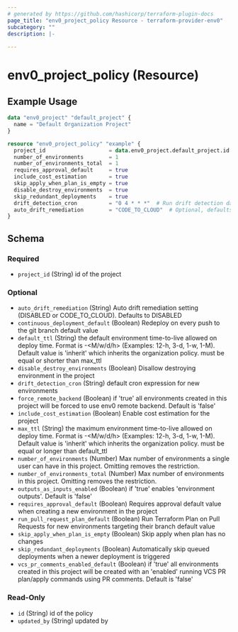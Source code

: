 ```yaml
---
# generated by https://github.com/hashicorp/terraform-plugin-docs
page_title: "env0_project_policy Resource - terraform-provider-env0"
subcategory: ""
description: |-
  
---
```


# env0_project_policy (Resource)



## Example Usage

```terraform
data "env0_project" "default_project" {
  name = "Default Organization Project"
}

resource "env0_project_policy" "example" {
  project_id                    = data.env0_project.default_project.id
  number_of_environments        = 1
  number_of_environments_total  = 1
  requires_approval_default     = true
  include_cost_estimation       = true
  skip_apply_when_plan_is_empty = true
  disable_destroy_environments  = true
  skip_redundant_deployments    = true
  drift_detection_cron          = "0 4 * * *"  # Run drift detection daily at 4 AM
  auto_drift_remediation        = "CODE_TO_CLOUD"  # Optional, defaults to "DISABLED"
}
```

<!-- schema generated by tfplugindocs -->
## Schema

### Required

- `project_id` (String) id of the project

### Optional

- `auto_drift_remediation` (String) Auto drift remediation setting (DISABLED or CODE_TO_CLOUD). Defaults to DISABLED
- `continuous_deployment_default` (Boolean) Redeploy on every push to the git branch default value
- `default_ttl` (String) the default environment time-to-live allowed on deploy time. Format is <number>-<M/w/d/h> (Examples: 12-h, 3-d, 1-w, 1-M). Default value is 'inherit' which inherits the organization policy. must be equal or shorter than max_ttl
- `disable_destroy_environments` (Boolean) Disallow destroying environment in the project
- `drift_detection_cron` (String) default cron expression for new environments
- `force_remote_backend` (Boolean) if 'true' all environments created in this project will be forced to use env0 remote backend. Default is 'false'
- `include_cost_estimation` (Boolean) Enable cost estimation for the project
- `max_ttl` (String) the maximum environment time-to-live allowed on deploy time. Format is <number>-<M/w/d/h> (Examples: 12-h, 3-d, 1-w, 1-M). Default value is 'inherit' which inherits the organization policy. must be equal or longer than default_ttl
- `number_of_environments` (Number) Max number of environments a single user can have in this project.
Omitting removes the restriction.
- `number_of_environments_total` (Number) Max number of environments in this project.
Omitting removes the restriction.
- `outputs_as_inputs_enabled` (Boolean) if 'true' enables 'environment outputs'. Default is 'false'
- `requires_approval_default` (Boolean) Requires approval default value when creating a new environment in the project
- `run_pull_request_plan_default` (Boolean) Run Terraform Plan on Pull Requests for new environments targeting their branch default value
- `skip_apply_when_plan_is_empty` (Boolean) Skip apply when plan has no changes
- `skip_redundant_deployments` (Boolean) Automatically skip queued deployments when a newer deployment is triggered
- `vcs_pr_comments_enabled_default` (Boolean) if 'true' all environments created in this project will be created with an 'enabled' running VCS PR plan/apply commands using PR comments. Default is 'false'

### Read-Only

- `id` (String) id of the policy
- `updated_by` (String) updated by
